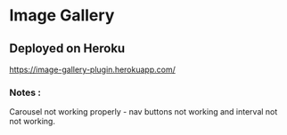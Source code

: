 
# Image Gallery

## Deployed on Heroku
https://image-gallery-plugin.herokuapp.com/

### Notes : 
Carousel not working properly - nav buttons not working and interval not not working.
